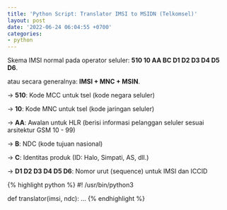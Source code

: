```yaml
---
title: 'Python Script: Translator IMSI to MSIDN (Telkomsel)'
layout: post
date: '2022-06-24 06:04:55 +0700'
categories:
- python
---
```


Skema IMSI normal pada operator seluler: **510  10  AA  BC  D1  D2  D3  D4  D5  D6**.

atau secara generalnya: **IMSI + MNC + MSIN**.

-> **510**: Kode MCC untuk tsel (kode negara seluler)

-> **10**: Kode MNC untuk tsel (kode jaringan seluler)

-> **AA**: Awalan untuk HLR (berisi informasi pelanggan seluler sesuai arsitektur GSM 10 - 99)

-> **B**: NDC (kode tujuan nasional)

-> **C**: Identitas produk (ID: Halo, Simpati, AS, dll.)

-> **D1 D2 D3 D4 D5 D6**: Nomor urut (sequence) untuk IMSI dan ICCID


{% highlight python %}
#! /usr/bin/python3

def translator(imsi, ndc):
    ...
{% endhighlight %}
